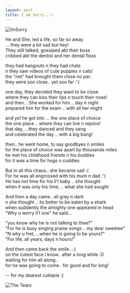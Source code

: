 ```yaml
---
layout: post
title: I am Sorry..:( 
---
```


![ImSorry](http://goodmenproject.com/wp-content/uploads/2013/09/photo-by-maroonsurreal.jpg)

He and She, led a life, so far so away <br>
... they were a bit sad but hey!<br>
They still talked, gossiped abt their boss<br>
cribbed abt the dentist and her dental floss<br>

they had hangouts n they had chats <br>
n they saw videos of cute puppies n cats!<br>
the "net" had brought them close no par..<br>
they were soo close.. yet soo far :'(<br>

one day, they decided they want to be close <br/>
where they can kiss their lips n touch their nose!<br/>
and then... She worked for him .. day n night <br/>
prepared him for the exam .. with all her might<br/>

and yo! he got into ... the one place of choice<br/>
the one place .. where they can live n rejoice!<br/>
that day, ...they danced and they sang<br/>
and celebrated the day .. with a big bang!<br/>

then.. he went home, to say goodbyes n smiles<br/>
for the place of choice was apart by thousands miles<br/>
he met his childhood friends n his buddies<br/>
for it was a time for hugs n cuddies<br/>

But in all this chaos.. she became sad :( <br/>
For he was all engrossed with his mum n dad :'( <br/>
He has not time for his li'l baby .. she thought<br/>
when it was only his time, .. what she had sought<br/>

And then a day came.. all grey n dark<br/>
n she thought .. its better to be eaten by a shark<br/>
when suddently the almighty one appeared in head<br/>
"Why u worry li'l one" he said...<br/>

"you know why he is not talking to thee?" <br/>
"For he is busy singing praise songs .. my dear sweetee"<br/>
"N why u fret, ...when he is going to be yours?"<br/>
"For life, all years, days n hours!"<br/>

And then came back the smile...:) <br/>
on the cutest face I know.. after a long while :D <br/>
waiting for him all along..<br/>
for he was going to come.. for good and for long! <br/>

-- for my dearest cutiepie :)<br/>


![The Tears](http://www.whoa.in/20140224-Whoa/Sad-Face-Say-I-am-Sorry-with-Yellow-Background-HD-Wallpaper.jpg)
